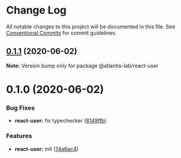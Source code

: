 # Change Log

All notable changes to this project will be documented in this file.
See [Conventional Commits](https://conventionalcommits.org) for commit guidelines.

## [0.1.1](https://github.com/Atlantis-Lab/reactjs/compare/@atlantis-lab/react-user@0.1.0...@atlantis-lab/react-user@0.1.1) (2020-06-02)

**Note:** Version bump only for package @atlantis-lab/react-user

# 0.1.0 (2020-06-02)

### Bug Fixes

- **react-user:** fix typechecker ([8149ffb](https://github.com/Atlantis-Lab/reactjs/commit/8149ffb905ddd3b7d6636877e7ab597e34a73672))

### Features

- **react-user:** init ([74a6ac4](https://github.com/Atlantis-Lab/reactjs/commit/74a6ac446114e6709980dfb853e5715ad95218f1))

